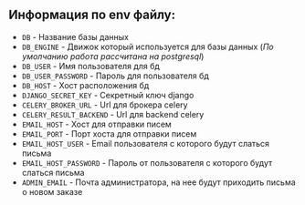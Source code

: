 ## Информация по env файлу:

- `DB` - Название базы данных
- `DB_ENGINE` - Движок который используется для базы данных (*По умолчанию работа рассчитана на postgresql*)
- `DB_USER` - Имя пользователя для бд
- `DB_USER_PASSWORD` - Пароль для пользователя бд
- `DB_HOST` - Хост расположения бд
- `DJANGO_SECRET_KEY` - Секретный ключ django
- `CELERY_BROKER_URL` - Url для брокера celery
- `CELERY_RESULT_BACKEND` - Url для backend celery
- `EMAIL_HOST` - Хост для отправки писем
- `EMAIL_PORT` - Порт хоста для отправки писем
- `EMAIL_HOST_USER` - Email пользователя с которого будут слаться письма
- `EMAIL_HOST_PASSWORD` - Пароль от пользователя с которого будут слаться письма
- `ADMIN_EMAIL` - Почта администратора, на нее будут приходить письма о новом заказе

